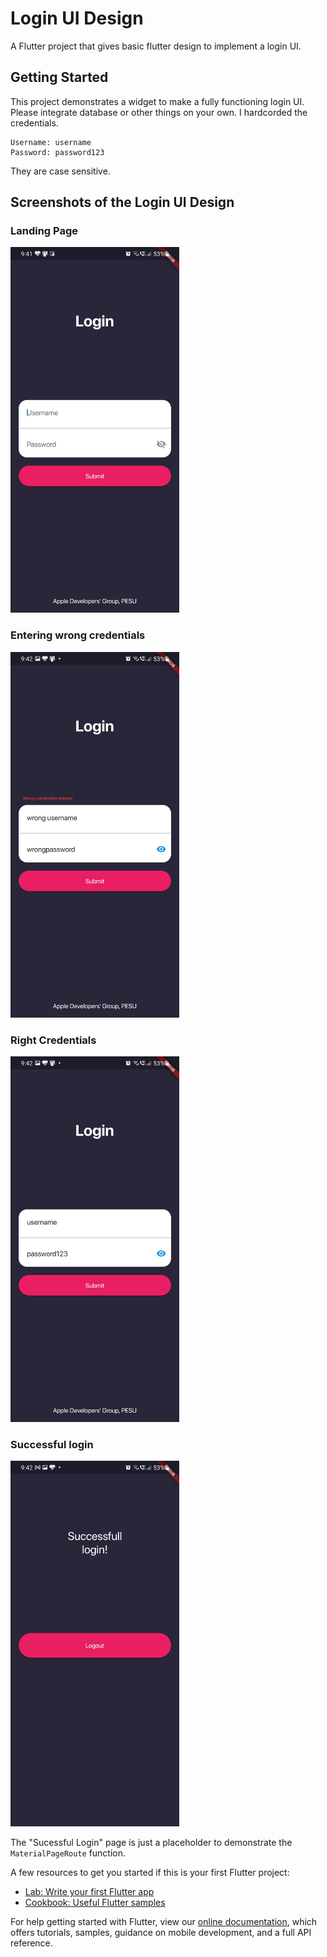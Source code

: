 # Login UI Design

A Flutter project that gives basic flutter design to implement a login UI.

## Getting Started

This project demonstrates a widget to make a fully functioning login UI.\
Please integrate database or other things on your own. I hardcorded the credentials.
```
Username: username
Password: password123
```
They are case sensitive.

## Screenshots of the Login UI Design

### Landing Page

<p align="left"><img src="https://github.com/0xcabrex/login_ui/blob/master/github_assets/ui.jpg" width="270" height="585"/></p>

### Entering wrong credentials

<p align="left"><img src="https://github.com/0xcabrex/login_ui/blob/master/github_assets/wrong_creds.jpg" width="270" height="585"/></p>

### Right Credentials

<p align="left"><img src="https://github.com/0xcabrex/login_ui/blob/master/github_assets/right_creds.jpg" width="270" height="585"/></p>

### Successful login

<p align="left"><img src="https://github.com/0xcabrex/login_ui/blob/master/github_assets/successful_login.jpg" width="270" height="585"/></p>

The "Sucessful Login" page is just a placeholder to demonstrate the `MaterialPageRoute` function.

A few resources to get you started if this is your first Flutter project:

- [Lab: Write your first Flutter app](https://flutter.dev/docs/get-started/codelab)
- [Cookbook: Useful Flutter samples](https://flutter.dev/docs/cookbook)

For help getting started with Flutter, view our
[online documentation](https://flutter.dev/docs), which offers tutorials,
samples, guidance on mobile development, and a full API reference.
